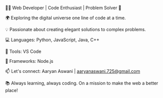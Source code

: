 👨‍💻 Web Developer | Code Enthusiast | Problem Solver 🚀

🌍 Exploring the digital universe one line of code at a time.

💡 Passionate about creating elegant solutions to complex problems.

💻 Languages: Python, JavaScript, Java, C++

🔧 Tools: VS Code

🧰 Frameworks: Node.js

📫 Let's connect: Aaryan Aswani | aaryanaswani.725@gmail.com

📚 Always learning, always coding. On a mission to make the web a better place!
<!---
aaryanaswani/aaryanaswani is a ✨ special ✨ repository because its `README.md` (this file) appears on your GitHub profile.
You can click the Preview link to take a look at your changes.
--->
